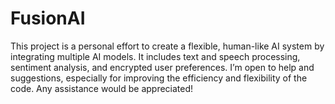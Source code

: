 # FusionAI
This project is a personal effort to create a flexible, human-like AI system by integrating multiple AI models. It includes text and speech processing, sentiment analysis, and encrypted user preferences. I’m open to help and suggestions, especially for improving the efficiency and flexibility of the code. Any assistance would be appreciated!
